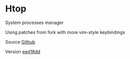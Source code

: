 # Htop

System processes manager

Using patches from fork with more vim-style keybindings

Source [Github](https://github.com/KoffeinFlummi/htop-vim)

Version [eed18dd](https://github.com/hishamhm/htop/commit/eed18dd1079a6a5212df4cd56340da62971bb450)
